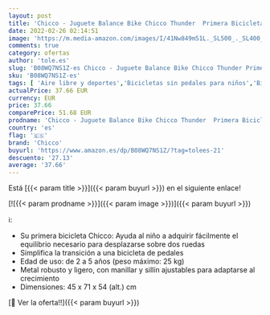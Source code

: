 ```yaml
---
layout: post
title: 'Chicco - Juguete Balance Bike Chicco Thunder  Primera Bicicleta sin Pedales  de 2 a 5 años'
date: 2022-02-26 02:14:51
image: 'https://m.media-amazon.com/images/I/41Nw849m51L._SL500_._SL400_.jpg'
comments: true
category: ofertas
author: 'tole.es'
slug: 'B08WQ7NS1Z-es Chicco - Juguete Balance Bike Chicco Thunder Primera...'
sku: 'B08WQ7NS1Z-es'
tags: [ 'Aire libre y deportes','Bicicletas sin pedales para niños','Bicicletas, triciclos y correpasillos','Juguetes','Juguetes y juegos','bicicleta','chicco', ]
actualPrice: 37.66 EUR
currency: EUR
price: 37.66
comparePrice: 51.68 EUR
prodname: 'Chicco - Juguete Balance Bike Chicco Thunder  Primera Bicicleta sin Pedales  de 2 a 5 años'
country: 'es'
flag: '🇪🇸'
brand: 'Chicco'
buyurl: 'https://www.amazon.es/dp/B08WQ7NS1Z/?tag=tolees-21'
descuento: '27.13'
average: '37.66'
---
```


Está [{{< param title >}}]({{< param buyurl >}}) en el siguiente enlace!

[![{{< param prodname >}}]({{< param image >}})]({{< param buyurl >}})

ℹ️:

- Su primera bicicleta Chicco: Ayuda al niño a adquirir fácilmente el equilibrio necesario para desplazarse sobre dos ruedas
- Simplifica la transición a una bicicleta de pedales
- Edad de uso: de 2 a 5 años (peso máximo: 25 kg)
- Metal robusto y ligero, con manillar y sillín ajustables para adaptarse al crecimiento
- Dimensiones: 45 x 71 x 54 (alt.) cm

[🛒 Ver la oferta!!]({{< param buyurl >}})
